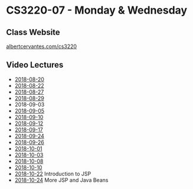 # CS3220-07 - Monday & Wednesday

## Class Website
[albertcervantes.com/cs3220](http://albertcervantes.com/cs3220)

## Video Lectures
- [2018-08-20](http://albertcervantes.com/cs3220/lectures/cs3220-2018-08-20-mw.mp4)
- [2018-08-22](http://albertcervantes.com/cs3220/lectures/cs3220-2018-08-22-mw.mp4)
- [2018-08-27](http://albertcervantes.com/cs3220/lectures/cs3220-2018-08-27-mw.mp4)
- [2018-08-29](http://albertcervantes.com/cs3220/lectures/cs3220-2018-08-29-mw.mp4)
- 2018-09-03
- [2018-09-05](http://albertcervantes.com/cs3220/lectures/cs3220-2018-09-05-mw.mp4)
- [2018-09-10](http://albertcervantes.com/cs3220/lectures/cs3220-2018-09-10-mw.mp4)
- [2018-09-12](http://albertcervantes.com/cs3220/lectures/cs3220-2018-09-12-mw.mp4)
- [2018-09-17](http://albertcervantes.com/cs3220/lectures/cs3220-2018-09-17-mw.mp4)
- [2018-09-24](http://albertcervantes.com/cs3220/lectures/cs3220-2018-09-24-mw.mp4)
- [2018-09-26](http://albertcervantes.com/cs3220/lectures/cs3220-2018-09-26-mw.mp4)
- [2018-10-01](http://albertcervantes.com/cs3220/lectures/cs3220-2018-10-01-mw.mp4)
- [2018-10-03](http://albertcervantes.com/cs3220/lectures/cs3220-2018-10-03-mw.mp4)
- [2018-10-08](http://albertcervantes.com/cs3220/lectures/cs3220-2018-10-08-mw.mp4)
- [2018-10-10](http://albertcervantes.com/cs3220/lectures/cs3220-2018-10-10-mw.mp4)
- [2018-10-22](http://albertcervantes.com/cs3220/lectures/cs3220-2018-10-22-mw.mp4) Introduction to JSP
- [2018-10-24](http://albertcervantes.com/cs3220/lectures/cs3220-2018-10-24-mw.mp4) More JSP and Java Beans
